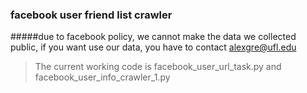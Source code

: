 ### facebook user friend list crawler 

#####due to facebook policy, we cannot make the data we collected public, if you want use our data, you have to contact alexgre@ufl.edu

> The current working code is facebook_user_url_task.py and facebook_user_info_crawler_1.py